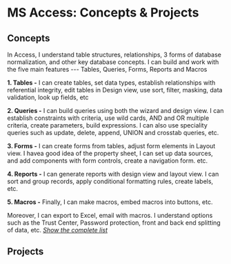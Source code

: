 # MS Access: Concepts & Projects

## Concepts

In Access, I understand table structures, relationships, 3 forms of database normalization, and other key database concepts.
I can build and work with the five main features ---
Tables, Queries, Forms, Reports and Macros

**1. Tables -** I can create tables, set data types, establish relationships with referential integrity, edit tables in Design view, use sort, filter, masking, data validation, look up fields, etc

**2. Queries -** I can build queries using both the wizard and design view. I can establish constraints with criteria, use wild cards, AND and OR multiple criteria, create parameters, build expressions. I can also use speciality queries such as update, delete, append, UNION and crosstab queries, etc.

**3. Forms -** I can create forms from tables, adjust form elements in Layout view. I havea good idea of the property sheet, I can set up data sources, and add components with form controls, create a navigation form. etc. 

**4. Reports -** I can generate reports with design view and layout view. I can sort and group records, apply conditional formatting rules, create labels, etc. 

**5. Macros -** Finally, I can make macros, embed macros into buttons, etc. 

Moreover, I can export to Excel, email with macros. I understand options such as the Trust Center, Password protection, front and back end splitting of data, etc. [*Show the complete list*](https://github.com/saitejavanamala/Portfolio/blob/master/Microsoft%20Access/AccessConceptsInDetail.md)


## Projects

